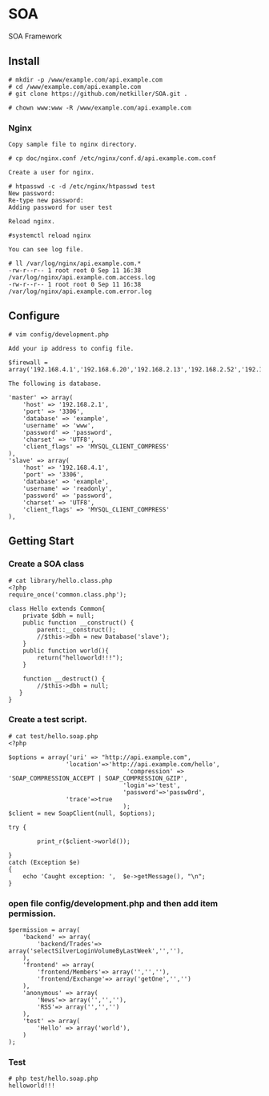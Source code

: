 SOA
===
SOA Framework

Install
-----

	# mkdir -p /www/example.com/api.example.com
	# cd /www/example.com/api.example.com
	# git clone https://github.com/netkiller/SOA.git .
	
	# chown www:www -R /www/example.com/api.example.com
	
### Nginx 
	
	Copy sample file to nginx directory.
	
	# cp doc/nginx.conf /etc/nginx/conf.d/api.example.com.conf
	
	Create a user for nginx.
	
	# htpasswd -c -d /etc/nginx/htpasswd test
	New password: 
	Re-type new password: 
	Adding password for user test
	
	Reload nginx.
	
	#systemctl reload nginx
	
	You can see log file.
	
	# ll /var/log/nginx/api.example.com.*
	-rw-r--r-- 1 root root 0 Sep 11 16:38 /var/log/nginx/api.example.com.access.log
	-rw-r--r-- 1 root root 0 Sep 11 16:38 /var/log/nginx/api.example.com.error.log
	
Configure
-----

	# vim config/development.php
	
	Add your ip address to config file.
	
	$firewall = array('192.168.4.1','192.168.6.20','192.168.2.13','192.168.2.52','192.168.2.38');
	
	The following is database.
	
	'master' => array(
		'host' => '192.168.2.1',
		'port' => '3306',
		'database' => 'example',
		'username' => 'www',
		'password' => 'password',
		'charset' => 'UTF8',
		'client_flags' => 'MYSQL_CLIENT_COMPRESS'
	),
	'slave' => array(
		'host' => '192.168.4.1',
		'port' => '3306',
		'database' => 'example',
		'username' => 'readonly',
		'password' => 'password',
		'charset' => 'UTF8',
		'client_flags' => 'MYSQL_CLIENT_COMPRESS'
	),

Getting Start
-----

### Create a SOA class 

	# cat library/hello.class.php 
	<?php
	require_once('common.class.php');

	class Hello extends Common{
		private $dbh = null;
		public function __construct() {
			parent::__construct();
			//$this->dbh = new Database('slave');
		}
		public function world(){
			return("helloworld!!!");
		}

		function __destruct() {
			//$this->dbh = null;
	   }
	}	
	
### Create a test script.
	
	# cat test/hello.soap.php 
	<?php

	$options = array('uri' => "http://api.example.com",
					'location'=>'http://api.example.com/hello',
									 'compression' => 'SOAP_COMPRESSION_ACCEPT | SOAP_COMPRESSION_GZIP',
									'login'=>'test',
									'password'=>'passw0rd',
					'trace'=>true
									);
	$client = new SoapClient(null, $options);

	try {

			print_r($client->world());

	}
	catch (Exception $e)
	{
		echo 'Caught exception: ',  $e->getMessage(), "\n";
	}	
	
### open file config/development.php and then add item permission. 
	
	$permission = array(
		'backend' => array(
			'backend/Trades'=> array('selectSilverLoginVolumeByLastWeek','',''),
		),
		'frontend' => array(
			'frontend/Members'=> array('','',''),
			'frontend/Exchange'=> array('getOne','','')
		),
		'anonymous' => array(
			'News'=> array('','',''),
			'RSS'=> array('','','')
		),
		'test' => array(
			'Hello' => array('world'),
		)
	);
	
### Test

	# php test/hello.soap.php 
	helloworld!!!